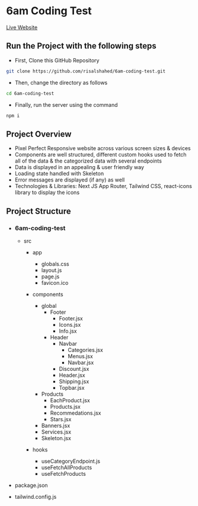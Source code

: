 # 6am Coding Test

[Live Website](https://6am-coding-test.vercel.app)

## Run the Project with the following steps

- First, Clone this GitHub Repository
```bash
git clone https://github.com/risalshahed/6am-coding-test.git
```

- Then, change the directory as follows
```bash
cd 6am-coding-test
```

- Finally, run the server using the command
```bash
npm i
```

## Project Overview
- Pixel Perfect Responsive website across various screen sizes & devices
- Components are well structured, different custom hooks used to fetch all of the data & the categorized data with several endpoints
- Data is displayed in an appealing & user friendly way
- Loading state handled with Skeleton
- Error messages are displayed (if any) as well
- Technologies & Libraries: Next JS App Router, Tailwind CSS, react-icons library to display the icons

## Project Structure
- ### 6am-coding-test
  - src
    - app
      - globals.css
      - layout.js
      - page.js
      - favicon.ico

    - components
      - global
        - Footer
          - Footer.jsx
          - Icons.jsx
          - Info.jsx
        - Header
          - Navbar
            - Categories.jsx
            - Menus.jsx
            - Navbar.jsx
          - Discount.jsx
          - Header.jsx
          - Shipping.jsx
          - Topbar.jsx
      - Products
        - EachProduct.jsx
        - Products.jsx
        - Recommedations.jsx
        - Stars.jsx
      - Banners.jsx
      - Services.jsx
      - Skeleton.jsx

    - hooks
      - useCategoryEndpoint.js
      - useFetchAllProducts
      - useFetchProducts

- package.json
- tailwind.config.js